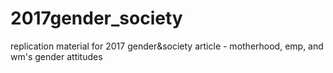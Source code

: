# 2017gender_society
replication material for 2017 gender&amp;society article - motherhood, emp, and wm's gender attitudes
